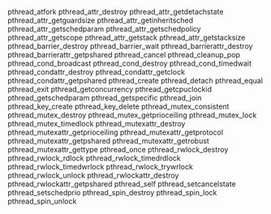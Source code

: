 pthread_atfork
pthread_attr_destroy
pthread_attr_getdetachstate
pthread_attr_getguardsize
pthread_attr_getinheritsched
pthread_attr_getschedparam
pthread_attr_getschedpolicy
pthread_attr_getscope
pthread_attr_getstack
pthread_attr_getstacksize
pthread_barrier_destroy
pthread_barrier_wait
pthread_barrierattr_destroy
pthread_barrierattr_getpshared
pthread_cancel
pthread_cleanup_pop
pthread_cond_broadcast
pthread_cond_destroy
pthread_cond_timedwait
pthread_condattr_destroy
pthread_condattr_getclock
pthread_condattr_getpshared
pthread_create
pthread_detach
pthread_equal 
pthread_exit
pthread_getconcurrency
pthread_getcpuclockid
pthread_getschedparam
pthread_getspecific
pthread_join
pthread_key_create
pthread_key_delete
pthread_mutex_consistent
pthread_mutex_destroy
pthread_mutex_getprioceiling
pthread_mutex_lock
pthread_mutex_timedlock
pthread_mutexattr_destroy
pthread_mutexattr_getprioceiling
pthread_mutexattr_getprotocol
pthread_mutexattr_getpshared
pthread_mutexattr_getrobust
pthread_mutexattr_gettype
pthread_once
pthread_rwlock_destroy
pthread_rwlock_rdlock
pthread_rwlock_timedrdlock
pthread_rwlock_timedwrlock
pthread_rwlock_trywrlock
pthread_rwlock_unlock
pthread_rwlockattr_destroy
pthread_rwlockattr_getpshared
pthread_self
pthread_setcancelstate
pthread_setschedprio
pthread_spin_destroy
pthread_spin_lock
pthread_spin_unlock

